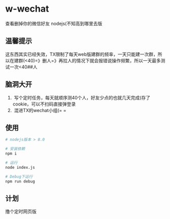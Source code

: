 # w-wechat

查看删掉你的微信好友 nodejs(不知高到哪里去版
## 温馨提示
这东西其实已经失效，TX限制了每天web版建群的频率，一天只能建一次群，所以在建群(<40)=》删人=》再拉人的情况下就会报错说操作频繁，所以一天最多测试一次<40##人
## 脑洞大开
1.  写个定时任务，每天就顺序测40个人，好友少点的也就几天完成(存了cookie，可以不扫码直接弹登录
2.  混进TX的wechat小组(= =
## 使用

``` bash
# nodejs版本 > 8.0

# 安装依赖
npm i 

# 运行
node index.js

# Debug下运行
npm run debug
```
## 计划
撸个定时网页版
